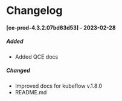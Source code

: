 # Changelog







#### [ce-prod-4.3.2.07bd63d53] - 2023-02-28
##### Added
- Added QCE docs

##### Changed
- Improved docs for kubeflow v.1.8.0
- README.md

  

